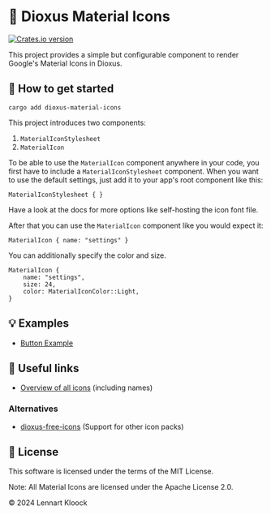 # 🧬 Dioxus Material Icons

<a href="https://crates.io/crates/dioxus-material-icons">
    <img src="https://img.shields.io/crates/v/dioxus-material-icons.svg" alt="Crates.io version" />
</a>

This project provides a simple but configurable component to render Google's Material Icons in Dioxus.

## 🚀 How to get started

`cargo add dioxus-material-icons`

This project introduces two components:

1. `MaterialIconStylesheet`
2. `MaterialIcon`

To be able to use the `MaterialIcon` component anywhere in your code, you first have to include
a `MaterialIconStylesheet` component. When you want to use the default settings, just add it to your app's root
component like this:

```
MaterialIconStylesheet { }
```

Have a look at the docs for more options like self-hosting the icon font file.

After that you can use the `MaterialIcon` component like you would expect it:

```
MaterialIcon { name: "settings" }
```

You can additionally specify the color and size.

```
MaterialIcon {
    name: "settings",
    size: 24,
    color: MaterialIconColor::Light,
}
```

## 💡 Examples

- [Button Example](https://github.com/lennartkloock/dioxus-material-icons/blob/main/examples/button.rs)

## 🔗 Useful links

- [Overview of all icons](https://fonts.google.com/icons?selected=Material+Icons) (including names)

### Alternatives

- [dioxus-free-icons](https://crates.io/crates/dioxus-free-icons) (Support for other icon packs)

## 📜 License

This software is licensed under the terms of the MIT License.

Note: All Material Icons are licensed under the Apache License 2.0.

&copy; 2024 Lennart Kloock
